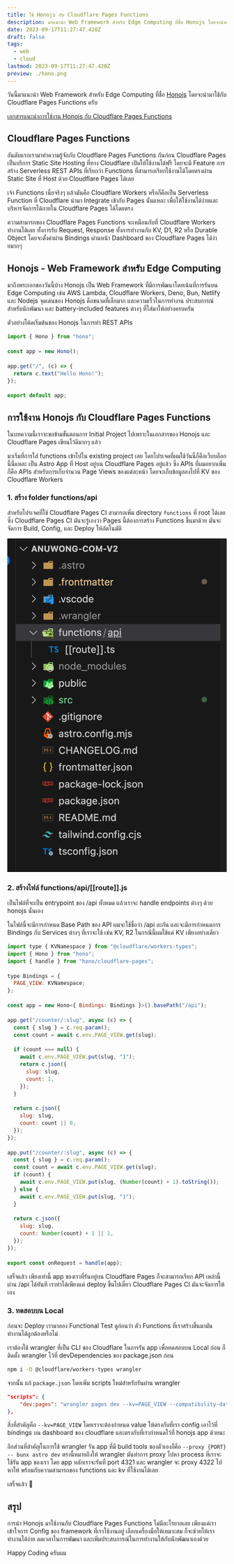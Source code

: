 ```yaml
---
title: ใช้ Honojs กับ Cloudflare Pages Functions
description: มาแนะนำ Web Framework สำหรับ Edge Computing ที่ชื่อ Honojs โดยจะนำมาใช้กับ Cloudflare Pages Functions ครับ
date: 2023-09-17T11:27:47.420Z
draft: false
tags:
  - web
  - cloud
lastmod: 2023-09-17T11:27:47.420Z
preview: ./hono.png
---
```


วันนี้มาแนะนำ Web Framework สำหรับ Edge Computing ที่ชื่อ [Honojs](https://hono.dev/) โดยจะนำมาใช้กับ Cloudflare Pages Functions ครับ

[เอกสารแนะนำการใช้งาน Honojs กับ Cloudflare Pages Functions](https://hono.dev/getting-started/cloudflare-pages)

## Cloudflare Pages Functions

อันดับแรกเรามาทำความรู้จักกับ Cloudflare Pages Functions กันก่อน Cloudflare Pages เป็นบริการ Static Site Hosting ที่ทาง Cloudflare เปิดให้ใช้งานได้ฟรี โดยจะมี Feature การสร้าง Serverless REST APIs ที่เรียกว่า Functions ที่สามารถเรียกใช้งานได้โดยตรงผ่าน Static Site ที่ Host ด้วย Cloudflare Pages ได้เลย

เจ้า Functions เนี่ยจริงๆ แล้วมันคือ Cloudflare Workers หรือก็คือเป็น Serverless Function ที่ Cloudflare นำมา Integrate เข้ากับ Pages นั่นแหละ เพื่อให้ใช้งานได้ง่ายและบริหารจัดการได้ภายใน Cloudflare Pages ได้โดยตรง

ความสามารถของ Cloudflare Pages Functions จะเหมือนกับที่ Cloudflare Workers ทำงานได้เลย ทั้งการรับ Request, Response ทั้งการทำงานกับ KV, D1, R2 หรือ Durable Object โดยจะตั้งค่าผ่าน Bindings ผ่านหน้า Dashboard ของ Cloudflare Pages ได้ง่ายมากๆ

## Honojs - Web Framework สำหรับ Edge Computing

มาถึงพระเอกของวันนี้บ้าง Honojs เป็น Web Framework ที่มีการพัฒนาโดยเน้นที่การรันบน Edge Computing เช่น AWS Lambda, Cloudflare Workers, Deno, Bun, Netlify และ Nodejs จุดเด่นของ Honojs คือขนาดที่เล็กมาก และความเร็วในการทำงาน ประสบการณ์สำหรับนักพัฒนา และ battery-included features ต่างๆ ที่ใส่มาให้อย่างครบครัน

ตัวอย่างโค้ดเริ่มต้นของ Honojs ในการทำ REST APIs

```js
import { Hono } from "hono";

const app = new Hono();

app.get("/", (c) => {
  return c.text("Hello Hono!");
});

export default app;
```

## การใช้งาน Honojs กับ Cloudflare Pages Functions

ในบทความนี้เราจะขอข้ามขั้นตอนการ Initial Project ไปเพราะในเอกสารของ Honojs และ Cloudflare Pages เขียนไว้ดีมากๆ แล้ว

มาเริ่มที่การใส่ functions เข้าไปใน existing project เลย โดยโปรเจคที่ผมใช้วันนี้ก็คือเว็บบล็อกนี้นี่แหละ เป็น Astro App ที่ Host อยู่บน Cloudflare Pages อยู่แล้ว ซึ่ง APIs ที่ผมอยากเพิ่มก็คือ APIs สำหรับการเก็บจำนวน Page Views ของแต่ละหน้า โดยจะเก็บข้อมูลลงไปที่ KV ของ Cloudflare Workers

### 1. สร้าง folder functions/api

สำหรับโปรเจคที่ใช้ Cloudflare Pages CI สามารถเพิ่ม directory `functions` ที่ root ได้เลย ซึ่ง Cloudflare Pages CI มันจะรู้เองว่า Pages นี้ต้องการสร้าง Functions ขึ้นมาด้วย มันจะจัดการ Build, Config, และ Deploy ให้อัตโนมัติ

![Functions Directory](./functions-dir.png)

### 2. สร้างไฟล์ functions/api/[[route]].js

เป็นไฟล์ที่จะเป็น entrypoint ของ /api ทั้งหมด แล้วเราจะ handle endpoints ต่างๆ ด้วย honojs นั่นเอง

ในไฟล์นี้จะมีการกำหนด Base Path ของ API ผมจะใช้ชื่อว่า /api ละกัน และจะมีการกำหนดการ Bindings กับ Services ต่างๆ ที่เราจะใช้ เช่น KV, R2 ในกรณีนี้ผมใช้แค่ KV เพียงอย่างเดียว

```js
import type { KVNamespace } from "@cloudflare/workers-types";
import { Hono } from "hono";
import { handle } from "hono/cloudflare-pages";

type Bindings = {
  PAGE_VIEW: KVNamespace;
};

const app = new Hono<{ Bindings: Bindings }>().basePath("/api");

app.get("/counter/:slug", async (c) => {
  const { slug } = c.req.param();
  const count = await c.env.PAGE_VIEW.get(slug);

  if (count === null) {
    await c.env.PAGE_VIEW.put(slug, "1");
    return c.json({
      slug: slug,
      count: 1,
    });
  }

  return c.json({
    slug: slug,
    count: count || 0,
  });
});

app.put("/counter/:slug", async (c) => {
  const { slug } = c.req.param();
  const count = await c.env.PAGE_VIEW.get(slug);
  if (count) {
    await c.env.PAGE_VIEW.put(slug, (Number(count) + 1).toString());
  } else {
    await c.env.PAGE_VIEW.put(slug, "1");
  }

  return c.json({
    slug: slug,
    count: Number(count) + 1 || 1,
  });
});

export const onRequest = handle(app);
```

เสร็จแล้ว เพียงเท่านี้ app ของเราที่รันอยู่บน Cloudflare Pages ก็จะสามารถเรียก API เหล่านี้ผ่าน /api ได้ทันที เราทำได้เพียงแค่ deploy ขึ้นไปเดี๋ยว Cloudflare Pages CI มันจะจัดการให้เอง

### 3. ทดสอบบน Local

ก่อนจะ Deploy เรามาลอง Functional Test ดูก่อนว่า ตัว Functions ที่เราสร้างขึ้นมามันทำงานได้ถูกต้องหรือไม่

เราต้องใช้ wrangler ที่เป็น CLI ของ Cloudflare ในการรัน app เพื่อทดสอบบน Local ก่อน ก็ติดตั้ง wrangler ไว้ที่ devDependencies ของ package.json ก่อน

```sh
npm i -D @cloudflare/workers-types wrangler
```

จากนั้น แก้ `package.json` โดยเพิ่ม scripts ใหม่สำหรับรันผ่าน wrangler

```json
"scripts": {
    "dev:pages": "wrangler pages dev --kv=PAGE_VIEW --compatibility-date=2023-09-04 --port 4322 --proxy 4321 -- bunx astro dev",
},
```

สิ่งที่สำคัญคือ `--kv=PAGE_VIEW` โดยเราจะต้องกำหนด value ให้ตรงกับที่เรา config เอาไว้ที่ bindings บน dashboard ของ cloudflare และตรงกับที่เรากำหนดไว้ที่ honojs app ด้วยนะ

อีกส่วนที่สำคัญในการใช้ wrangler รัน app ที่มี build tools ของตัวเองก็คือ `--proxy {PORT} -- bunx astro dev` ตรงนี้หมายถึงให้ wrangler มันทำการ proxy ไปหา process ที่เราจะใช้รัน app ของเรา โดย app หลักเราจะรันที่ port 4321 และ wrangler จะ proxy 4322 ไปหาให้ พร้อมกับความสามารถของ functions และ kv ที่ใช้งานได้เลย

เสร็จแล้ว 🎉

## สรุป

การนำ Honojs มาใช้งานกับ Cloudflare Pages Functions ไม่มีอะไรยากเลย เพียงแค่เราเข้าใจการ Config ของ framework ที่เราใช้งานอยู่ เลือกเครื่องมือให้เหมาะสม ก็จะช่วยให้เราทำงานได้ง่าย ลดเวลาในการพัฒนา และเพิ่มประสบการณ์ในการทำงานให้กับนักพัฒนาเองด้วย

Happy Coding ครับผม
